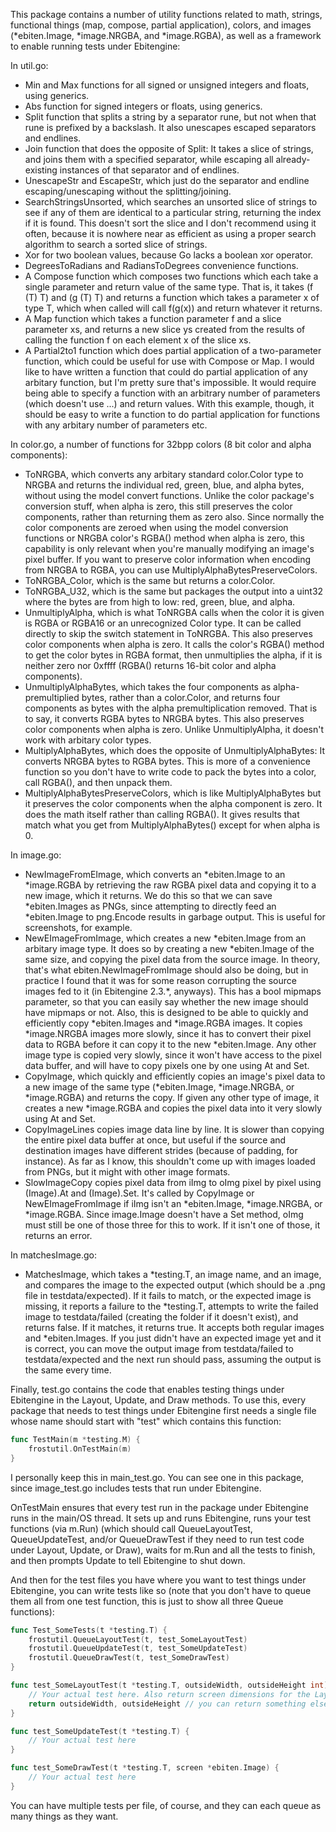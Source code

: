 This package contains a number of utility functions related to math, strings, functional things (map, compose, partial application), colors, and images (*ebiten.Image, *image.NRGBA, and *image.RGBA), as well as a framework to enable running tests under Ebitengine:

In util.go:
- Min and Max functions for all signed or unsigned integers and floats, using generics.
- Abs function for signed integers or floats, using generics.
- Split function that splits a string by a separator rune, but not when that rune is prefixed by a backslash. It also unescapes escaped separators and endlines.
- Join function that does the opposite of Split: It takes a slice of strings, and joins them with a specified separator, while escaping all already-existing instances of that separator and of endlines.
- UnescapeStr and EscapeStr, which just do the separator and endline escaping/unescaping without the splitting/joining.
- SearchStringsUnsorted, which searches an unsorted slice of strings to see if any of them are identical to a particular string, returning the index if it is found. This doesn't sort the slice and I don't recommend using it often, because it is nowhere near as efficient as using a proper search algorithm to search a sorted slice of strings.
- Xor for two boolean values, because Go lacks a boolean xor operator.
- DegreesToRadians and RadiansToDegrees convenience functions.
- A Compose function which composes two functions which each take a single parameter and return value of the same type. That is, it takes (f (T) T) and (g (T) T) and returns a function which takes a parameter x of type T, which when called will call f(g(x)) and return whatever it returns.
- A Map function which takes a function parameter f and a slice parameter xs, and returns a new slice ys created from the results of calling the function f on each element x of the slice xs.
- A Partial2to1 function which does partial application of a two-parameter function, which could be useful for use with Compose or Map. I would like to have written a function that could do partial application of any arbitary function, but I'm pretty sure that's impossible. It would require being able to specify a function with an arbitrary number of parameters (which doesn't use ...) and return values. With this example, though, it should be easy to write a function to do partial application for functions with any arbitary number of parameters etc.

In color.go, a number of functions for 32bpp colors (8 bit color and alpha components):
- ToNRGBA, which converts any arbitary standard color.Color type to NRGBA and returns the individual red, green, blue, and alpha bytes, without using the model convert functions. Unlike the color package's conversion stuff, when alpha is zero, this still preserves the color components, rather than returning them as zero also. Since normally the color components are zeroed when using the model conversion functions or NRGBA color's RGBA() method when alpha is zero, this capability is only relevant when you're manually modifying an image's pixel buffer. If you want to preserve color information when encoding from NRGBA to RGBA, you can use MultiplyAlphaBytesPreserveColors.
- ToNRGBA_Color, which is the same but returns a color.Color.
- ToNRGBA_U32, which is the same but packages the output into a uint32 where the bytes are from high to low: red, green, blue, and alpha.
- UnmultiplyAlpha, which is what ToNRGBA calls when the color it is given is RGBA or RGBA16 or an unrecognized Color type. It can be called directly to skip the switch statement in ToNRGBA. This also preserves color components when alpha is zero. It calls the color's RGBA() method to get the color bytes in RGBA format, then unmultiplies the alpha, if it is neither zero nor 0xffff (RGBA() returns 16-bit color and alpha components).
- UnmultiplyAlphaBytes, which takes the four components as alpha-premultiplied bytes, rather than a color.Color, and returns four components as bytes with the alpha premultiplication removed. That is to say, it converts RGBA bytes to NRGBA bytes. This also preserves color components when alpha is zero. Unlike UnmultiplyAlpha, it doesn't work with arbitary color types.
- MultiplyAlphaBytes, which does the opposite of UnmultiplyAlphaBytes: It converts NRGBA bytes to RGBA bytes. This is more of a convenience function so you don't have to write code to pack the bytes into a color, call RGBA(), and then unpack them.
- MultiplyAlphaBytesPreserveColors, which is like MultiplyAlphaBytes but it preserves the color components when the alpha component is zero. It does the math itself rather than calling RGBA(). It gives results that match what you get from MultiplyAlphaBytes() except for when alpha is 0.

In image.go:
- NewImageFromEImage, which converts an *ebiten.Image to an *image.RGBA by retrieving the raw RGBA pixel data and copying it to a new image, which it returns. We do this so that we can save *ebiten.Images as PNGs, since attempting to directly feed an *ebiten.Image to png.Encode results in garbage output. This is useful for screenshots, for example.
- NewEImageFromImage, which creates a new *ebiten.Image from an arbitary image type. It does so by creating a new *ebiten.Image of the same size, and copying the pixel data from the source image. In theory, that's what ebiten.NewImageFromImage should also be doing, but in practice I found that it was for some reason corrupting the source images fed to it (in Ebitengine 2.3.\*, anyways). This has a bool mipmaps parameter, so that you can easily say whether the new image should have mipmaps or not. Also, this is designed to be able to quickly and efficiently copy *ebiten.Images and *image.RGBA images. It copies *image.NRGBA images more slowly, since it has to convert their pixel data to RGBA before it can copy it to the new *ebiten.Image. Any other image type is copied very slowly, since it won't have access to the pixel data buffer, and will have to copy pixels one by one using At and Set.
- CopyImage, which quickly and efficiently copies an image's pixel data to a new image of the same type (*ebiten.Image, *image.NRGBA, or *image.RGBA) and returns the copy. If given any other type of image, it creates a new *image.RGBA and copies the pixel data into it very slowly using At and Set.
- CopyImageLines copies image data line by line. It is slower than copying the entire pixel data buffer at once, but useful if the source and destination images have different strides (because of padding, for instance). As far as I know, this shouldn't come up with images loaded from PNGs, but it might with other image formats.
- SlowImageCopy copies pixel data from iImg to oImg pixel by pixel using (Image).At and (Image).Set. It's called by CopyImage or NewEImageFromImage if iImg isn't an *ebiten.Image, *image.NRGBA, or *image.RGBA. Since image.Image doesn't have a Set method, oImg must still be one of those three for this to work. If it isn't one of those, it returns an error.

In matchesImage.go:
- MatchesImage, which takes a *testing.T, an image name, and an image, and compares the image to the expected output (which should be a .png file in testdata/expected). If it fails to match, or the expected image is missing, it reports a failure to the *testing.T, attempts to write the failed image to testdata/failed (creating the folder if it doesn't exist), and returns false. If it matches, it returns true. It accepts both regular images and *ebiten.Images. If you just didn't have an expected image yet and it is correct, you can move the output image from testdata/failed to testdata/expected and the next run should pass, assuming the output is the same every time.

Finally, test.go contains the code that enables testing things under Ebitengine in the Layout, Update, and Draw methods. To use this, every package that needs to test things under Ebitengine first needs a single file whose name should start with "test" which contains this function:
```go
func TestMain(m *testing.M) {
	frostutil.OnTestMain(m)
}
```
I personally keep this in main_test.go. You can see one in this package, since image_test.go includes tests that run under Ebitengine.

OnTestMain ensures that every test run in the package under Ebitengine runs in the main/OS thread. It sets up and runs Ebitengine, runs your test functions (via m.Run) (which should call QueueLayoutTest, QueueUpdateTest, and/or QueueDrawTest if they need to run test code under Layout, Update, or Draw), waits for m.Run and all the tests to finish, and then prompts Update to tell Ebitengine to shut down.

And then for the test files you have where you want to test things under Ebitengine, you can write tests like so (note that you don't have to queue them all from one test function, this is just to show all three Queue functions):
```go
func Test_SomeTests(t *testing.T) {
	frostutil.QueueLayoutTest(t, test_SomeLayoutTest)
	frostutil.QueueUpdateTest(t, test_SomeUpdateTest)
	frostutil.QueueDrawTest(t, test_SomeDrawTest)	
}

func test_SomeLayoutTest(t *testing.T, outsideWidth, outsideHeight int) (screenWidth, screenHeight int) {
	// Your actual test here. Also return screen dimensions for the Layout function to return:
	return outsideWidth, outsideHeight // you can return something else if you like
}

func test_SomeUpdateTest(t *testing.T) {
	// Your actual test here
}

func test_SomeDrawTest(t *testing.T, screen *ebiten.Image) {
	// Your actual test here
}
```

You can have multiple tests per file, of course, and they can each queue as many things as they want.
